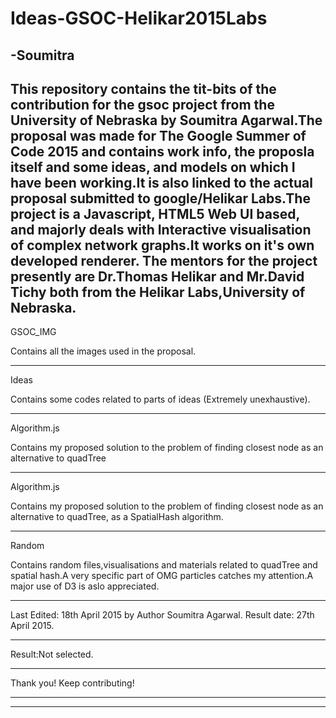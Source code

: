 # Ideas-GSOC-Helikar2015Labs
-Soumitra
 -----------------------------------------------------------------------------------
 This repository contains the tit-bits of the contribution for the gsoc project from the University of Nebraska by Soumitra Agarwal.The proposal was made for The Google Summer of Code 2015 and contains work info, the proposla itself and some ideas, and models on which I have been working.It is also linked to the actual proposal submitted to google/Helikar Labs.The project is a Javascript, HTML5 Web UI based, and majorly deals with Interactive visualisation of complex network graphs.It works on it's own developed renderer. The mentors for the project presently are Dr.Thomas Helikar and Mr.David Tichy both from the Helikar Labs,University of Nebraska.
 ------------------------------------------------------------------------------

 GSOC_IMG

 Contains all the images used in the proposal.

 -----------------------------------------------------------------

 Ideas

 Contains some codes related to parts of ideas (Extremely unexhaustive).

 --------------------------------------------------------------------

 Algorithm.js

 Contains my proposed solution to the problem of finding closest node as an alternative to quadTree

 -------------------------------------------------------------------

 Algorithm.js

 Contains my proposed solution to the problem of finding closest node as an alternative to quadTree, as a SpatialHash algorithm.

 ----------------------------------------------------------------------

 Random

 Contains random files,visualisations and materials related to quadTree and spatial hash.A very specific part of OMG particles catches my attention.A major use of D3 is aslo appreciated.

-----------------------------------------------------------------------

Last Edited: 18th April 2015 by Author Soumitra Agarwal.
Result date: 27th April 2015.

-----------------------------------------------------------------------

Result:Not selected.

-----------------------------------------------------------------------

Thank you!
Keep contributing!

---------------------------------------------------------------------
---------------------------------------------------------------------
